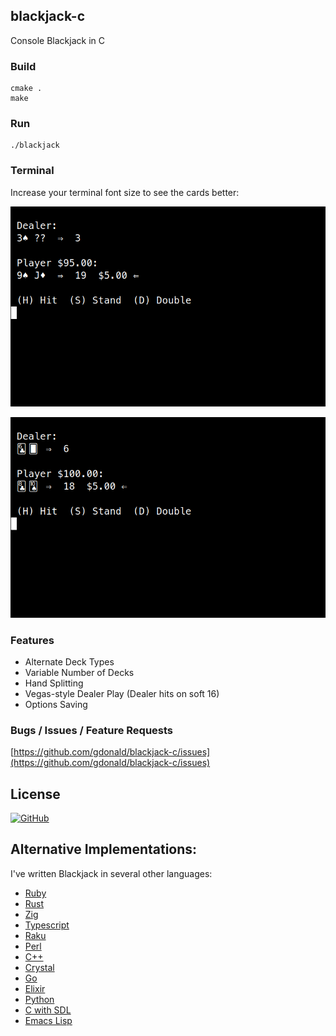 ## blackjack-c
Console Blackjack in C

### Build
    cmake .
    make

### Run
    ./blackjack

### Terminal

Increase your terminal font size to see the cards better:

![Blackjack](https://raw.githubusercontent.com/gdonald/blackjack-c/master/ss1.png)

![Blackjack](https://raw.githubusercontent.com/gdonald/blackjack-c/master/ss2.png)

### Features

* Alternate Deck Types
* Variable Number of Decks
* Hand Splitting
* Vegas-style Dealer Play (Dealer hits on soft 16)
* Options Saving

### Bugs / Issues / Feature Requests

[https://github.com/gdonald/blackjack-c/issues](https://github.com/gdonald/blackjack-c/issues)

## License

[![GitHub](https://img.shields.io/github/license/gdonald/blackjack-c?color=aa0000)](https://github.com/gdonald/blackjack-c/blob/master/LICENSE)

## Alternative Implementations:

I've written Blackjack in several other languages:

- [Ruby](https://github.com/gdonald/console-blackjack-ruby)
- [Rust](https://github.com/gdonald/console-blackjack-rust)
- [Zig](https://github.com/gdonald/blackjack-zig)
- [Typescript](https://github.com/gdonald/blackjack-js)
- [Raku](https://github.com/gdonald/Console-Blackjack)
- [Perl](https://github.com/gdonald/console-blackjack-perl)
- [C++](https://github.com/gdonald/blackjack-cpp)
- [Crystal](https://github.com/gdonald/blackjack-cr)
- [Go](https://github.com/gdonald/blackjack-go)
- [Elixir](https://github.com/gdonald/blackjack-ex)
- [Python](https://github.com/gdonald/blackjack-py)
- [C with SDL](https://github.com/gdonald/blackjack-c-sdl)
- [Emacs Lisp](https://github.com/gdonald/blackjack-el)


